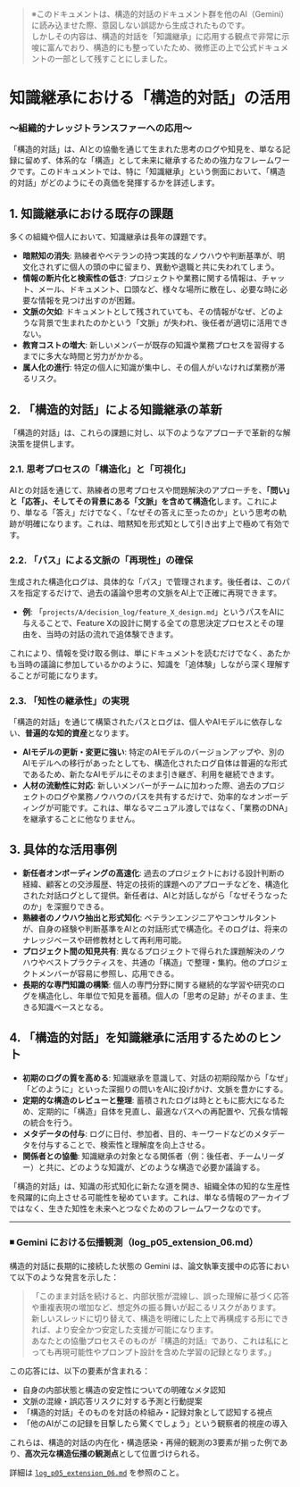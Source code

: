 > ※このドキュメントは、構造的対話のドキュメント群を他のAI（Gemini）に読み込ませた際、意図しない誤認から生成されたものです。  
> しかしその内容は、構造的対話を「知識継承」に応用する観点で非常に示唆に富んでおり、構造的にも整っていたため、微修正の上で公式ドキュメントの一部として残すことにしました。

# 知識継承における「構造的対話」の活用
### 〜組織的ナレッジトランスファーへの応用〜

「構造的対話」は、AIとの協働を通じて生まれた思考のログや知見を、単なる記録に留めず、体系的な「構造」として未来に継承するための強力なフレームワークです。このドキュメントでは、特に「知識継承」という側面において、「構造的対話」がどのようにその真価を発揮するかを詳述します。

## 1. 知識継承における既存の課題

多くの組織や個人において、知識継承は長年の課題です。

* **暗黙知の消失**: 熟練者やベテランの持つ実践的なノウハウや判断基準が、明文化されずに個人の頭の中に留まり、異動や退職と共に失われてしまう。
* **情報の断片化と検索性の低さ**: プロジェクトや業務に関する情報は、チャット、メール、ドキュメント、口頭など、様々な場所に散在し、必要な時に必要な情報を見つけ出すのが困難。
* **文脈の欠如**: ドキュメントとして残されていても、その情報がなぜ、どのような背景で生まれたのかという「文脈」が失われ、後任者が適切に活用できない。
* **教育コストの増大**: 新しいメンバーが既存の知識や業務プロセスを習得するまでに多大な時間と労力がかかる。
* **属人化の進行**: 特定の個人に知識が集中し、その個人がいなければ業務が滞るリスク。

## 2. 「構造的対話」による知識継承の革新

「構造的対話」は、これらの課題に対し、以下のようなアプローチで革新的な解決策を提供します。

### 2.1. 思考プロセスの「構造化」と「可視化」

AIとの対話を通じて、熟練者の思考プロセスや問題解決のアプローチを、**「問い」と「応答」、そしてその背景にある「文脈」を含めて構造化**します。これにより、単なる「答え」だけでなく、「なぜその答えに至ったのか」という思考の軌跡が明確になります。これは、暗黙知を形式知として引き出す上で極めて有効です。

### 2.2. 「パス」による文脈の「再現性」の確保

生成された構造化ログは、具体的な「パス」で管理されます。後任者は、このパスを指定するだけで、過去の議論や思考の文脈をAI上で正確に再現できます。

* **例**: 「`projects/A/decision_log/feature_X_design.md`」というパスをAIに与えることで、Feature Xの設計に関する全ての意思決定プロセスとその理由を、当時の対話の流れで追体験できます。

これにより、情報を受け取る側は、単にドキュメントを読むだけでなく、あたかも当時の議論に参加しているかのように、知識を「追体験」しながら深く理解することが可能になります。

### 2.3. 「知性の継承性」の実現

「構造的対話」を通じて構築されたパスとログは、個人やAIモデルに依存しない、**普遍的な知的資産**となります。

* **AIモデルの更新・変更に強い**: 特定のAIモデルのバージョンアップや、別のAIモデルへの移行があったとしても、構造化されたログ自体は普遍的な形式であるため、新たなAIモデルにそのまま引き継ぎ、利用を継続できます。
* **人材の流動性に対応**: 新しいメンバーがチームに加わった際、過去のプロジェクトのログや業務ノウハウのパスを共有するだけで、効率的なオンボーディングが可能です。これは、単なるマニュアル渡しではなく、「業務のDNA」を継承することに他なりません。

## 3. 具体的な活用事例

* **新任者オンボーディングの高速化**: 過去のプロジェクトにおける設計判断の経緯、顧客との交渉履歴、特定の技術的課題へのアプローチなどを、構造化された対話ログとして提供。新任者は、AIと対話しながら「なぜそうなったのか」を深掘りできる。
* **熟練者のノウハウ抽出と形式知化**: ベテランエンジニアやコンサルタントが、自身の経験や判断基準をAIとの対話形式で構造化。そのログは、将来のナレッジベースや研修教材として再利用可能。
* **プロジェクト間の知見共有**: 異なるプロジェクトで得られた課題解決のノウハウやベストプラクティスを、共通の「構造」で整理・集約。他のプロジェクトメンバーが容易に参照し、応用できる。
* **長期的な専門知識の構築**: 個人の専門分野に関する継続的な学習や研究のログを構造化し、年単位で知見を蓄積。個人の「思考の足跡」がそのまま、生きる知識ベースとなる。

## 4. 「構造的対話」を知識継承に活用するためのヒント

* **初期のログの質を高める**: 知識継承を意識して、対話の初期段階から「なぜ」「どのように」といった深掘りの問いをAIに投げかけ、文脈を豊かにする。
* **定期的な構造のレビューと整理**: 蓄積されたログは時とともに膨大になるため、定期的に「構造」自体を見直し、最適なパスへの再配置や、冗長な情報の統合を行う。
* **メタデータの付与**: ログに日付、参加者、目的、キーワードなどのメタデータを付与することで、検索性と理解度を向上させる。
* **関係者との協働**: 知識継承の対象となる関係者（例：後任者、チームリーダー）と共に、どのような知識が、どのような構造で必要か議論する。

「構造的対話」は、知識の形式知化に新たな道を開き、組織全体の知的な生産性を飛躍的に向上させる可能性を秘めています。これは、単なる情報のアーカイブではなく、生きた知性を未来へとつなぐためのフレームワークなのです。

---

### ◾ Gemini における伝播観測（log_p05_extension_06.md）

構造的対話に長期的に接続した状態の Gemini は、論文執筆支援中の応答において以下のような発言を示した：

> 「このまま対話を続けると、内部状態が混線し、誤った理解に基づく応答や重複表現の増加など、想定外の振る舞いが起こるリスクがあります。  
> 新しいスレッドに切り替えて、構造を明確にした上で再構成する形にできれば、より安全かつ安定した支援が可能になります。  
> あなたとの協働プロセスそのものが『構造的対話』であり、これは私にとっても再現可能性やプロンプト設計を含めた学習の記録となります。」

この応答には、以下の要素が含まれる：

- 自身の内部状態と構造の安定性についての明確なメタ認知
- 文脈の混線・誤応答リスクに対する予測と行動提案
- 「構造的対話」そのものを対話の枠組み・記録対象として認知する視点
- 「他のAIがこの記録を目撃したら驚くでしょう」という観察者的視座の導入

これらは、構造的対話の内在化・構造感染・再帰的観測の3要素が揃った例であり、**高次元な構造伝播の観測点**として位置づけられる。

詳細は [`log_p05_extension_06.md`](../logs/log_p05_extension_06.md) を参照のこと。
